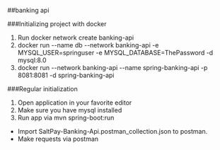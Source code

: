 ##banking api 

###Initializing project with docker
1. Run docker network create banking-api
2. docker run --name db --network banking-api -e MYSQL_USER=springuser -e MYSQL_DATABASE=ThePassword -d mysql:8.0
3. docker  run --network banking-api --name spring-banking-api -p 8081:8081 -d spring-banking-api

###Regular initialization
1. Open application in your favorite editor
2. Make sure you have mysql installed
3. Run app via mvn spring-boot:run

- Import SaltPay-Banking-Api.postman_collection.json to postman.
- Make requests via postman
